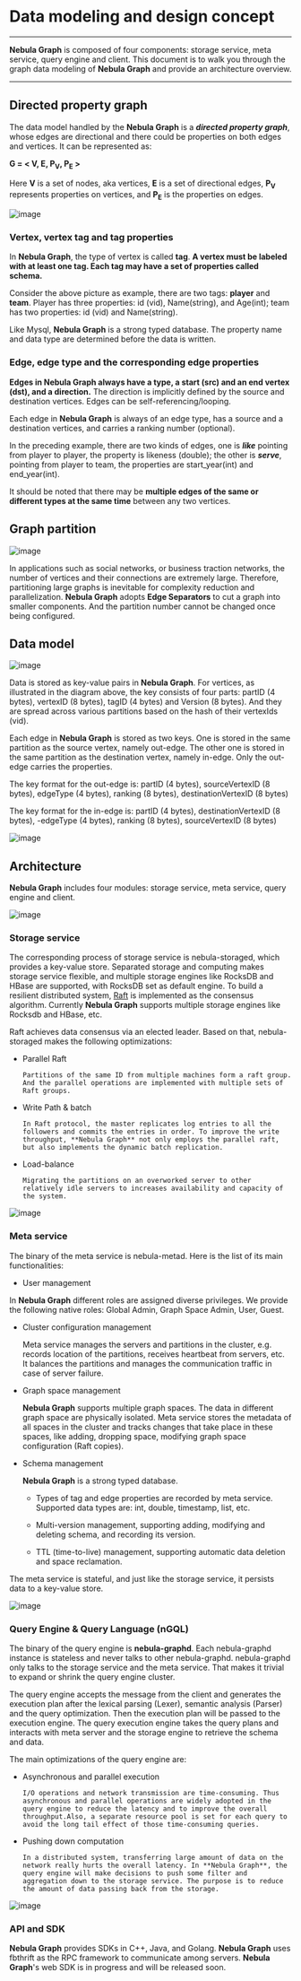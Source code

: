 # Data modeling and design concept
------
**Nebula Graph** is composed of four components: storage service, meta service, query engine and client. This document is to walk you through the graph data modeling of **Nebula Graph** and provide an architecture overview.

---
## Directed property graph

The data model handled by the **Nebula Graph** is a **_directed property graph_**, whose edges are directional and there could be properties on both edges and vertices. It can be represented as:

**G = < V, E, P<sub>V</sub>, P<sub>E</sub> >**

Here **V** is a set of nodes, aka vertices, **E** is a set of directional edges,
**P<sub>V</sub>** represents properties on vertices, and **P<sub>E</sub>** is the properties on edges.


![image](https://user-images.githubusercontent.com/42762957/61120012-96b25a80-a4ce-11e9-8460-067cac52a1e0.png)


<!-- ### Vertex

Vertices are typically used to represent entities in the real world. In the preceding example, vertices are **player** and **team**.

### Edges


Edges are used to connect vertices. Each edge usually represents a relationship (i.e ...) or A behavior (i.e. ...) between two vertices. In **Nebula Graph**, an edge is always directional and of a specific edge type. However, from the source vertex to the target vertex, there could be multiple edges of
the same edge type.
These edges will be differentiated by their rankings. So, any
edge is uniquely identified by the tuple [src_vertex, dst_vertex, edge_type, ranking]. In
the preceding example, edges are **serve**
and **likeness**.

### Tags

In **Nebula Graph**, vertex properties are clustered by **tags**. A tag is like an entity type, which contains multiple properties. Each vertex can have multiple tags associated. There could be dependency between tags, too.

For instance, we could have a tag **Person**, which contains first_name, last_name, date_of_birth, etc. We could have another tag **Developer**, which has properties favorite_lang, github_account, etc. Tag **Developer** would depend on tag **Person**, which means if a vertex has tag **Developer** associated, it must have tag **Person** associated as well.


### Properties

Both tags and edges can have properties, which are key/value pairs, and
the definition of these properties (name, type, etc.) are called **Schema** in the **Nebula Graph**. Like Mysql, **Nebula Graph** is a strong typed database. The name and data type of the properties are determined before the data is written. Vertices can have properties indirectly via associated tags, and edges can have properties too.

In the preceding example, the schema of the tag **player** has three kind of properties:

- id (vid)
- Name (string)
- Age (int)

 the schema of the edge **serve** has two kinds of properties:

 - start_year (int)
 - end_year (int)


### Edge type

Each edge is an instance of an edge type. Each edge type contains a collection of properties (name, type, etc.).

This part is written based on my own understand.
-->


### Vertex, vertex tag and tag properties

In **Nebula Graph**, the type of vertex is called **tag**. **A vertex must be labeled with at least one tag. Each tag may have a set of properties called schema.**

Consider the above picture as example, there are two tags: **player** and **team**. Player has three properties: id (vid), Name(string), and Age(int); team has two properties: id (vid) and Name(string).

Like Mysql, **Nebula Graph** is a strong typed database. The property name and data type are determined before the data is written.

### Edge, edge type and the corresponding edge properties

**Edges in Nebula Graph always have a type, a start (src) and an end vertex (dst), and a direction.** The direction is implicitly defined by the source and destination vertices. Edges can be self-referencing/looping.
<!-- but can never be dangling (missing a start or end vertex). -->
 Each edge in **Nebula Graph** is always of an edge type, has a source and a destination vertices, and carries a ranking number (optional).

In the preceding example, there are two kinds of edges, one is **_like_** pointing
from player to player, the property is likeness (double); the other is **_serve_**,
pointing from player to team, the properties are start_year(int) and end_year(int).

It should be noted that there may be **multiple edges of the same or different types at the same time** between any two vertices.



## Graph partition

![image](https://user-images.githubusercontent.com/42762957/61119934-76829b80-a4ce-11e9-9d49-2abb11b5f7b2.png)


In applications such as social networks, or business traction networks, the number of vertices and their connections are extremely large. Therefore, partitioning large graphs is inevitable for complexity reduction and parallelization. **Nebula Graph** adopts **Edge Separators** to cut a graph into smaller components. And the partition number cannot be changed once being configured.

## Data model


![image](https://user-images.githubusercontent.com/42762957/61120073-b0ec3880-a4ce-11e9-975f-c19482d4b109.png)



Data is stored as key-value pairs in **Nebula Graph**. For vertices, as illustrated in the diagram above, the key consists of four parts: partID (4 bytes), vertexID (8 bytes), tagID (4 bytes) and Version (8 bytes). And they are spread across various partitions based on the hash of their vertexIds (vid).


Each edge in **Nebula Graph** is stored as two keys. One is stored in the same partition as the source vertex, namely out-edge. The other one is stored in the same partition as the destination vertex, namely in-edge. Only the out-edge carries the properties.

The key format for the out-edge is: partID (4 bytes), sourceVertexID (8 bytes), edgeType (4 bytes), ranking (8 bytes), destinationVertexID (8 bytes)

The key format for the in-edge is: partID (4 bytes), destinationVertexID (8 bytes), -edgeType (4 bytes), ranking (8 bytes), sourceVertexID (8 bytes)


![image](https://user-images.githubusercontent.com/42762957/61120260-1c360a80-a4cf-11e9-8a43-8c4ca2d73572.png)



## Architecture

**Nebula Graph** includes four modules: storage service, meta service, query engine and client.


![image](https://user-images.githubusercontent.com/42762957/61120288-31ab3480-a4cf-11e9-9905-a1d4b1e6c523.png)




### Storage service

The corresponding process of storage service is nebula-storaged, which provides a key-value store. Separated storage and computing makes storage service flexible, and multiple storage engines like RocksDB and HBase are supported, with RocksDB set as default engine. To build a resilient distributed system, [Raft](https://raft.github.io/) is implemented as the consensus algorithm. Currently **Nebula Graph** supports
multiple storage engines like Rocksdb and HBase, etc.

Raft achieves data consensus via an elected leader. Based on that, nebula-storaged makes the following optimizations:

- Parallel Raft

      Partitions of the same ID from multiple machines form a raft group. And the parallel operations are implemented with multiple sets of Raft groups.

- Write Path & batch

      In Raft protocol, the master replicates log entries to all the followers and commits the entries in order. To improve the write throughput, **Nebula Graph** not only employs the parallel raft, but also implements the dynamic batch replication.

<!-- - Add Raft Learner

      When a new server joins the cluster, it can be added as a learner, which can neither vote nor count towards quorum. Once it catches up to the leader's logs, it can be promoted to follower as a normal voting node. -->

- Load-balance

      Migrating the partitions on an overworked server to other relatively idle servers to increases availability and capacity of the system.



![image](https://user-images.githubusercontent.com/42762957/61120371-6f0fc200-a4cf-11e9-8c41-9e531380205b.png)



### Meta service

The binary of the meta service is nebula-metad. Here is the list of its main functionalities:

-  User management

  In **Nebula Graph** different roles are assigned diverse privileges. We provide the following native roles: Global Admin, Graph Space Admin, User, Guest.

- Cluster configuration management

  Meta service manages the servers and partitions in the cluster, e.g. records location of the partitions, receives heartbeat from servers, etc. It balances the partitions and manages the communication traffic in case of server failure.

- Graph space management

  **Nebula Graph** supports multiple graph spaces. The data in different graph space are physically isolated. Meta service stores the metadata of all spaces in the cluster and tracks changes that take place in these spaces, like adding, dropping space, modifying graph space configuration (Raft copies).

-   Schema management

      **Nebula Graph** is a strong typed database.

      - Types of tag and edge properties are recorded by meta service. Supported data types are: int, double, timestamp, list, etc.

      - Multi-version management, supporting adding, modifying and deleting schema, and recording its version.

      - TTL (time-to-live) management, supporting automatic data deletion and space reclamation.

The meta service is stateful, and just like the storage service, it persists data to a key-value store.


![image](https://user-images.githubusercontent.com/42762957/61120413-8cdd2700-a4cf-11e9-8846-14b5d8bd6693.png)


### Query Engine & Query Language (nGQL)

The binary of the query engine is **nebula-graphd**. Each nebula-graphd instance is stateless and never talks to other nebula-graphd. nebula-graphd only talks to the storage service and the meta service. That makes it trivial to expand or shrink the query engine cluster.

The query engine accepts the message from the client and generates the execution plan after the lexical parsing (Lexer), semantic analysis (Parser) and the query optimization. Then the execution plan will be passed to the execution engine. The query execution engine takes the query plans and interacts with meta server and the storage engine to retrieve the schema and data.

The main optimizations of the query engine are:

- Asynchronous and parallel execution

      I/O operations and network transmission are time-consuming. Thus asynchronous and parallel operations are widely adopted in the query engine to reduce the latency and to improve the overall throughput.Also, a separate resource pool is set for each query to avoid the long tail effect of those time-consuming queries.

- Pushing down computation

      In a distributed system, transferring large amount of data on the network really hurts the overall latency. In **Nebula Graph**, the query engine will make decisions to push some filter and aggregation down to the storage service. The purpose is to reduce the amount of data passing back from the storage.

<!-- - Query optimizer

      Query optimizer for SQL has experienced a long-term development, but not for graph database. **Nebula Graph** has made an effort in the optimizations of graph query, including cache executing plan and executing context-free queries in parallel. -->


![image](https://user-images.githubusercontent.com/42762957/61119795-26a3d480-a4ce-11e9-97e9-102bf14e72d8.png)




### API and SDK

**Nebula Graph** provides SDKs in C++, Java, and Golang. **Nebula Graph** uses fbthrift as the RPC framework to communicate among servers. **Nebula Graph**'s web SDK is in progress and will be released soon.
